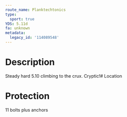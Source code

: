 ```yaml
---
route_name: Planktechtonics
type:
  sport: true
YDS: 5.11d
fa: unknown
metadata:
  legacy_id: '114089548'
---
```

# Description
Steady hard 5.10 climbing to the crux. Cryptic!# Location
# Protection
11 bolts plus anchors
